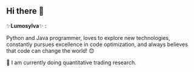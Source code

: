 ## Hi there 👋


✨**Lumosylva**✨ :

Python and Java programmer, loves to explore new technologies, constantly pursues excellence in code optimization, and always believes that code can change the world! 😊

🔭 I am currently doing quantitative trading research.
